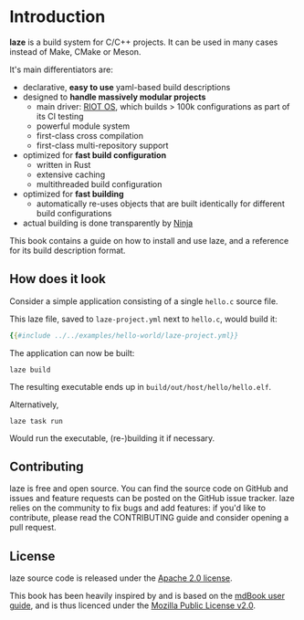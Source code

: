 # Introduction

**laze** is a build system for C/C++ projects. It can be used in many cases
instead of Make, CMake or Meson.

It's main differentiators are:

- declarative, **easy to use** yaml-based build descriptions
- designed to **handle massively modular projects**
  - main driver: [RIOT OS][riot], which builds
    \> 100k configurations as part of its CI testing
  - powerful module system
  - first-class cross compilation
  - first-class multi-repository support
- optimized for **fast build configuration**
  - written in Rust
  - extensive caching
  - multithreaded build configuration
- optimized for **fast building**
  - automatically re-uses objects that are built identically for different
    build configurations
- actual building is done transparently by [Ninja][ninja]

This book contains a guide on how to install and use laze, and a reference for
its build description format.

## How does it look

Consider a simple application consisting of a single `hello.c` source file.

This laze file, saved to `laze-project.yml` next to `hello.c`, would build it:

```yaml
{{#include ../../examples/hello-world/laze-project.yml}}
```

The application can now be built:

    laze build

The resulting executable ends up in `build/out/host/hello/hello.elf`.

Alternatively,

    laze task run

Would run the executable, (re-)building it if necessary.

## Contributing

laze is free and open source. You can find the source code on GitHub and issues
and feature requests can be posted on the GitHub issue tracker. laze relies on
the community to fix bugs and add features: if you'd like to contribute, please
read the CONTRIBUTING guide and consider opening a pull request.

## License

laze source code is released under the [Apache 2.0 license][apache2.0].

This book has been heavily inspired by and is based on the [mdBook user guide][mdbook_user_guide],
and is thus licenced under the [Mozilla Public License v2.0][mpl2.0].

[riot]: https://github.com/RIOT-OS/RIOT
[ninja]: https://ninja-build.org/
[apache2.0]: https://github.com/kaspar030/laze/blob/master/LICENSE
[mdbook_user_guide]: https://rust-lang.github.io/mdBook/
[mpl2.0]: https://www.mozilla.org/en-US/MPL/2.0/
